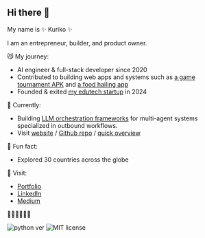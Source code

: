 ## Hi there 👋


My name is ✨ Kuriko ✨

I am an entrepreneur, builder, and product owner. 

😼 My journey:

  - AI engineer & full-stack developer since 2020
  - Contributed to building web apps and systems such as <a href="https://kuriko.vercel.app/my-startups/gaming-platform-mgames">a game tournament APK</a> and <a href="https://kuriko.vercel.app/my-startups/edtech-bcio">a food hailing app</a>
  - Founded & exited <a href="https://kuriko.vercel.app/my-startups/edtech-bcio">my edutech startup</a> in 2024

🍓 Currently:
  - Building <a href="https://pypi.org/project/versionhq/">LLM orchestration frameworks</a> for multi-agent systems specialized in outbound workflows.
  - Visit <a href="https://versi0n.io/">website</a> / <a href="https://github.com/versionHQ/">Github repo</a> / <a href="https://kuriko.vercel.app/my-startups/versionhq">quick overview</a>

🌱 Fun fact:
  -  Explored 30 countries across the globe

💬 Visit:
  - <a href="https://kuriko.vercel.app">Portfolio</a>
  - <a href="https://www.linkedin.com/in/k-i-i">LinkedIn</a>
  - <a href="https://medium.com/@kuriko-iwai">Medium</a>

👩‍💻👩‍💻👩‍💻

![python ver](https://img.shields.io/badge/python-django/flask/pydantic-purple) 
![MIT license](https://img.shields.io/badge/js-react/node-green)
